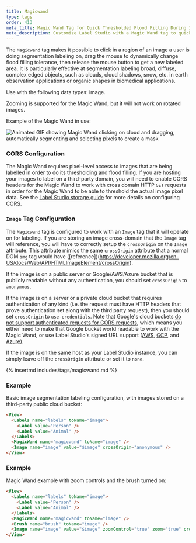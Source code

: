 ```yaml
---
title: Magicwand
type: tags
order: 413
meta_title: Magic Wand Tag for Quick Thresholded Flood Filling During Image Segmentation
meta_description: Customize Label Studio with a Magic Wand tag to quickly click and drag to threshold flood fill image areas during image segmentation labeling for machine learning and data science projects.
---
```


The `Magicwand` tag makes it possible to click in a region of an image a user is doing segmentation
labeling on, drag the mouse to dynamically change flood filling tolerance, then release the mouse button
to get a new labeled area. It is particularly effective at segmentation labeling broad, diffuse, complex
edged objects, such as clouds, cloud shadows, snow, etc. in earth observation applications or organic
shapes in biomedical applications.

Use with the following data types: image.

Zooming is supported for the Magic Wand, but it will not work on rotated images.

Example of the Magic Wand in use:

![Animated GIF showing Magic Wand clicking on cloud and dragging, automatically segmenting and selecting
pixels to create a mask](../images/magicwand_example.gif)

### CORS Configuration

The Magic Wand requires pixel-level access to images that are being labelled in order to do its
thresholding and flood filling. If you are hosting your images to label on a third-party domain,
you will need to enable CORS headers for the Magic Wand to work with cross domain HTTP `GET`
requests in order for the Magic Wand to be able to threshold the actual image pixel data. See the
[Label Studio storage guide](../guide/storage.html#Troubleshoot-CORS-and-access-problems) for more
details on configuring CORS.

### `Image` Tag Configuration

The `Magicwand` tag is configured to work with an `Image` tag that it will operate on for labeling.
If you are storing an image cross-domain that the `Image` tag will reference, you will have to
correctly setup the `crossOrigin` on the `Image` attribute. This attribute mimics the same
`crossOrigin` attribute that a normal DOM `img` tag would
have ([reference])(https://developer.mozilla.org/en-US/docs/Web/API/HTMLImageElement/crossOrigin).

If the image is on a public server or Google/AWS/Azure bucket that is publicly readable
without any authentication, you should set `crossOrigin` to `anonymous`.

If the image is on a server or a private cloud bucket that requires authentication of any
kind (i.e. the request must have HTTP headers that prove authentication set along with the
third party request), then you should set `crossOrigin` to `use-credentials`. Note that Google's
cloud buckets [do not support authenticated requests for CORS requests](https://cloud.google.com/storage/docs/cross-origin#additional_considerations),
which  means you either need to make that Google bucket world readable to work with the Magic Wand, or
use Label Studio's signed URL support ([AWS](../guide/storage.html#Set-up-connection-in-the-Label-Studio-UI),
[GCP](../guide/storage.html#Set-up-connection-in-the-Label-Studio-UI-1), and
[Azure](../guide/storage.html#Set-up-connection-in-the-Label-Studio-UI-2)).

If the image is on the same host as your Label Studio instance, you can simply leave off the
`crossOrigin` attribute or set it to `none`.

{% insertmd includes/tags/magicwand.md %}

### Example

Basic image segmentation labeling configuration, with images stored on a third-party public cloud bucket:

```html
<View>
  <Labels name="labels" toName="image">
    <Label value="Person" />
    <Label value="Animal" />
  </Labels>
  <MagicWand name="magicwand" toName="image" />
  <Image name="image" value="$image" crossOrigin="anonymous" />
</View>
```
### Example

Magic Wand example with zoom controls and the brush turned on:

```html
<View>
  <Labels name="labels" toName="image">
    <Label value="Person" />
    <Label value="Animal" />
  </Labels>
  <MagicWand name="magicwand" toName="image" />
  <Brush name="brush" toName="image" />
  <Image name="image" value="$image" zoomControl="true" zoom="true" crossOrigin="anonymous" />
</View>
```
